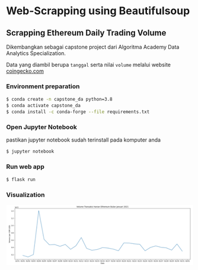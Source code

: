 # Web-Scrapping using Beautifulsoup

## Scrapping Ethereum Daily Trading Volume 

Dikembangkan sebagai capstone project dari Algoritma Academy Data Analytics Specialization. 


Data yang diambil berupa `tanggal` serta nilai `volume` melalui website [coingecko.com](https://www.coingecko.com/en/coins/ethereum/historical_data)

### Environment preparation

```bash
$ conda create -n capstone_da python=3.8
$ conda activate capstone_da
$ conda install -c conda-forge --file requirements.txt
```

### Open Jupyter Notebook
pastikan jupyter notebook sudah terinstall  pada komputer anda
```bash
$ jupyter notebook
```


### Run web app
```bash
$ flask run
```

### Visualization

![](assets/plot.png)